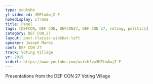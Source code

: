```yaml
---
type: youtube
yt-video-id: 3MFtmAwjZ-E
homedisplay: iframe
title: Panel
tags: [DEFCON, DEF CON, DEFCON27, DEF CON 27, voting, politics]
category: DEF_CON_27
layout: post-classic-sidebar-left
speaker: Joseph Marks
conf: DEF CON 27
track: Voting Village
yr: 2019
vidurl: https://www.youtube.com/watch?v=3MFtmAwjZ-E
---
```

Presentations from the DEF CON 27 Voting Village